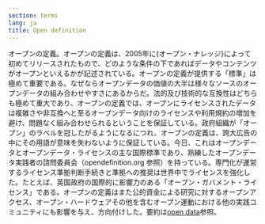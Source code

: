 ```yaml
---
section: terms
lang: ja
title: Open definition
---
```


オープンの定義。オープンの定義は、2005年に{オープン・ナレッジ}によって初めてリリースされたもので、どのような条件の下であればデータやコンテンツがオープンといえるかが記述されている。オープンの定義が提供する「標準」は極めて重要である。なぜならオープンデータの価値の大半は様々なソースのオープンデータの組み合わせやすさにあるからだ。法的及び技術的な互換性はどちらも極めて重大であり、オープンの定義では、オープンにライセンスされたデータは複雑さや非互換へと至るオープンデータ向けのライセンスや利用規約の増加を避け、問題なく組み合わせられるということを保証している。政府組織が「オープン」のラベルを冠したがるようになるにつれ、オープンの定義は、誇大広告の中にその用語が意味を失わないように保証している。今日、これはオープンデータとオープンデータ・ライセンスの主な国際標準であり、熟練したオープンデータ実践者の諮問委員会（opendefinition.org 参照）を持っている。専門化が運営するライセンス準拠判断手続きと準拠への推奨は世界中でライセンスを強化した。たとえば、英国政府の国際的に影響力のある「オープン・ガバメント・ライセンス」である。オープンの定義はまた公的資金による研究に対するオープンアクセス、オープン・ハードウェアその他を含むオープン運動における他の実践コミュニティにも影響を与え、方向付けした。要約は[open data](/glossary/ja/terms/open-data/)参照。
